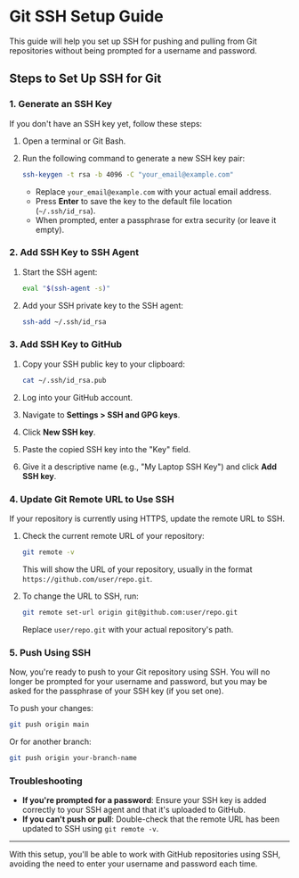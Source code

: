 # Git SSH Setup Guide

This guide will help you set up SSH for pushing and pulling from Git repositories without being prompted for a username and password.

## Steps to Set Up SSH for Git

### 1. **Generate an SSH Key**

If you don't have an SSH key yet, follow these steps:

1. Open a terminal or Git Bash.
2. Run the following command to generate a new SSH key pair:

   ```bash
   ssh-keygen -t rsa -b 4096 -C "your_email@example.com"
   ```

   - Replace `your_email@example.com` with your actual email address.
   - Press **Enter** to save the key to the default file location (`~/.ssh/id_rsa`).
   - When prompted, enter a passphrase for extra security (or leave it empty).

### 2. **Add SSH Key to SSH Agent**

1. Start the SSH agent:

   ```bash
   eval "$(ssh-agent -s)"
   ```

2. Add your SSH private key to the SSH agent:

   ```bash
   ssh-add ~/.ssh/id_rsa
   ```

### 3. **Add SSH Key to GitHub**

1. Copy your SSH public key to your clipboard:

   ```bash
   cat ~/.ssh/id_rsa.pub
   ```

2. Log into your GitHub account.
3. Navigate to **Settings > SSH and GPG keys**.
4. Click **New SSH key**.
5. Paste the copied SSH key into the "Key" field.
6. Give it a descriptive name (e.g., "My Laptop SSH Key") and click **Add SSH key**.

### 4. **Update Git Remote URL to Use SSH**

If your repository is currently using HTTPS, update the remote URL to SSH.

1. Check the current remote URL of your repository:

   ```bash
   git remote -v
   ```

   This will show the URL of your repository, usually in the format `https://github.com/user/repo.git`.

2. To change the URL to SSH, run:

   ```bash
   git remote set-url origin git@github.com:user/repo.git
   ```

   Replace `user/repo.git` with your actual repository's path.

### 5. **Push Using SSH**

Now, you're ready to push to your Git repository using SSH. You will no longer be prompted for your username and password, but you may be asked for the passphrase of your SSH key (if you set one).

To push your changes:

```bash
git push origin main
```

Or for another branch:

```bash
git push origin your-branch-name
```

### Troubleshooting

- **If you're prompted for a password**: Ensure your SSH key is added correctly to your SSH agent and that it's uploaded to GitHub.
- **If you can't push or pull**: Double-check that the remote URL has been updated to SSH using `git remote -v`.

---

With this setup, you'll be able to work with GitHub repositories using SSH, avoiding the need to enter your username and password each time.
```
